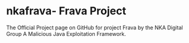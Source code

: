 # nkafrava- Frava Project 
The Official Project page on GitHub for project Frava by the NKA Digital Group
A Malicious Java Exploitation Framework.

